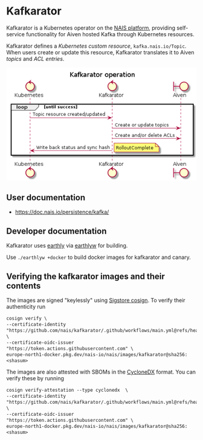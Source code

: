 # Kafkarator

Kafkarator is a Kubernetes operator on the [NAIS platform](https://doc.nais.io), providing
self-service functionality for Aiven hosted Kafka through Kubernetes resources.

Kafkarator defines a _Kubernetes custom resource_, `kafka.nais.io/Topic`. When users create or update this resource,
Kafkarator translates it to Aiven _topics_ and _ACL entries_.

![Kafkarator operator sequence diagram](doc/kafkarator.png)

## User documentation

* https://doc.nais.io/persistence/kafka/

## Developer documentation

Kafkarator uses [earthly](https://earthly.dev) via [earthlyw](https://github.com/mortenlj/earthlyw) for building.

Use `./earthlyw +docker` to build docker images for kafkarator and canary.

## Verifying the kafkarator images and their contents

The images are signed "keylessly" using [Sigstore cosign](https://github.com/sigstore/cosign).
To verify their authenticity run
```
cosign verify \
--certificate-identity "https://github.com/nais/kafkarator/.github/workflows/main.yml@refs/heads/master" \
--certificate-oidc-issuer "https://token.actions.githubusercontent.com" \
europe-north1-docker.pkg.dev/nais-io/nais/images/kafkarator@sha256:<shasum>
```

The images are also attested with SBOMs in the [CycloneDX](https://cyclonedx.org/) format.
You can verify these by running
```
cosign verify-attestation --type cyclonedx  \
--certificate-identity "https://github.com/nais/kafkarator/.github/workflows/main.yml@refs/heads/master" \
--certificate-oidc-issuer "https://token.actions.githubusercontent.com" \
europe-north1-docker.pkg.dev/nais-io/nais/images/kafkarator@sha256:<shasum>
```

